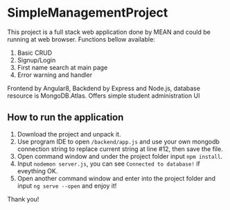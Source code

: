 # SimpleManagementProject

This project is a full stack web application done by MEAN and could be running at web browser.
Functions bellow available:
  1. Basic CRUD
  2. Signup/Login
  3. First name search at main page
  4. Error warning and handler
  
Frontend by Angular8, Backdend by Express and Node.js, database resource is MongoDB.Atlas.
Offers simple student administration UI

## How to run the application

1. Download the project and unpack it.
2. Use program IDE to open `/backend/app.js` and use your own mongodb connection string to replace current string at line #12, then save the file.
3. Open command window and under the project folder input `npm install`.
4. Input `nodemon server.js`, you can see `Connected to database!` if eveything OK.
5. Open another command window and enter into the project folder and input `ng serve --open` and enjoy it!

Thank you!

